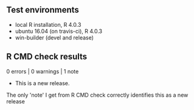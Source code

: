 ## Test environments
* local R installation, R 4.0.3
* ubuntu 16.04 (on travis-ci), R 4.0.3
* win-builder (devel and release)

## R CMD check results

0 errors | 0 warnings | 1 note

* This is a new release.

The only 'note' I get from R CMD check correctly identifies this as a new
release
